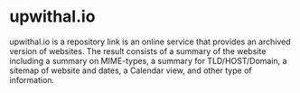 # upwithal.io
upwithal.io is a repository link is an online service that provides an archived version of websites. The result consists of a summary of the website including a summary on MIME-types, a summary for TLD/HOST/Domain, a sitemap of website and dates, a Calendar view, and other type of information.
